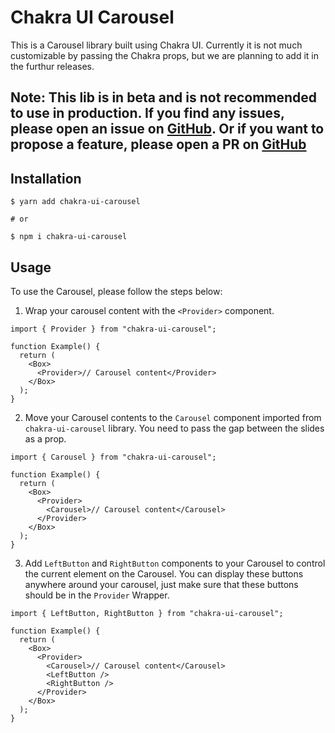 # Chakra UI Carousel

<!-- This is a carousel library built using Chakra UI and customizable using Chakra props. -->

This is a Carousel library built using Chakra UI. Currently it is not much customizable by passing the Chakra props, but we are planning to add it in the furthur releases.

## Note: This lib is in **beta** and is not recommended to use in production. If you find any issues, please open an issue on [GitHub](https://github.com/Nazeeh21/Chakra-UI-Carousel/). Or if you want to propose a feature, please open a PR on [GitHub](https://github.com/Nazeeh21/Chakra-UI-Carousel/)

## Installation

```shell
$ yarn add chakra-ui-carousel

# or

$ npm i chakra-ui-carousel
```

## Usage

To use the Carousel, please follow the steps below:

1. Wrap your carousel content with the `<Provider>` component.

```tsx
import { Provider } from "chakra-ui-carousel";

function Example() {
  return (
    <Box>
      <Provider>// Carousel content</Provider>
    </Box>
  );
}
```

2. Move your Carousel contents to the `Carousel` component imported from `chakra-ui-carousel` library. You need to pass the gap between the slides as a prop.

```tsx
import { Carousel } from "chakra-ui-carousel";

function Example() {
  return (
    <Box>
      <Provider>
        <Carousel>// Carousel content</Carousel>
      </Provider>
    </Box>
  );
}
```

3. Add `LeftButton` and `RightButton` components to your Carousel to control the current element on the Carousel. You can display these buttons anywhere around your carousel, just make sure that these buttons should be in the `Provider` Wrapper.

```tsx
import { LeftButton, RightButton } from "chakra-ui-carousel";

function Example() {
  return (
    <Box>
      <Provider>
        <Carousel>// Carousel content</Carousel>
        <LeftButton />
        <RightButton />
      </Provider>
    </Box>
  );
}
```

